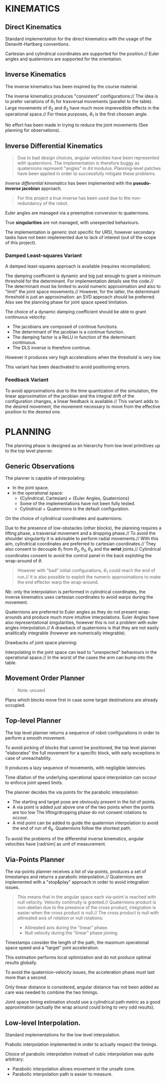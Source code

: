 # KINEMATICS
## Direct Kinematics
Standard implementation for the direct kinematics with the usage of the Denavitt-Hartberg conventions.

Cartesian and cylindrical coordinates are supported for the position.//
Euler angles and quaternions are supported for the orientation.

## Inverse Kinematics
The inverse kinematics has been inspired by the course material.

The inverse kinematics produces "consistent" configurations://
The idea is to prefer variations of $\theta_1$ for trasversal movements (parallel to the table).
Large movements of $\theta_2$ and $\theta_3$ have much more imprevedible effects in the operational space.//
For these purposes, $\theta_1$ is the first choosen angle.

No effort has been made in trying to reduce the joint movements (See planning for observations).

## Inverse Differential Kinematics
> Due to bad design choices, angular velocities have been represented with quaternions.
> The implementation is therefore buggy as quaternions represent "angles" in $4\pi$ modulus.
> Planning-level patches have been applied in order to successfully mitigate these problems.

_Inverse differential kinematics_ has been implemented with the **pseudo-inverse jacobian** approach.
> For this project a true inverse has been used due to the non-redundancy of the robot.

Euler angles are managed via a preemptive conversion to quaternions.

True **singularities** are not managed, with unexpected behaviours.

The implementation is generic (not specific for UR5), however secondary tasks have not been implemented
due to lack of interest (out of the scope of this project).

### Damped Least-squares Variant
A damped least-squares approach is available (requires recompilation).

The damping coefficient is dynamic and big just enough to grant a minimum threshold for the determinant.
For implementation details see the code.//
The determinant must be limited to avoid numeric approximation and also to "limit" the joint space movements.//
However, for the latter, the determinant threshold is just an approximation: an SVD approach should be preferred.
Also see the planning phase for joint space speed limitation.

The choice of a dynamic damping coefficient should be able to grant continuous velocity:
- The jacobians are composed of continue functions.
- The determinant of the jacobian is a continue function.
- The damping factor is a ReLU in function of the determinant: continuous.
- The DLS inverse is therefore continue.

However it produces very high accelerations when the threshold is very low.

This variant has been deactivated to avoid positioning errors.

### Feedback Variant
To avoid approximations due to the time quantization of the simulation, the linear approximation of the jacobian
and the integral drift of the configuration changes, a linear feedback is available.//
This variant adds to the desired movement, the movement necessary to move from the effective position to the desired one.


# PLANNING
The planning phase is designed as an hierarchy from low level primitives up to the top level planner.

## Generic Observations
The planner is capable of interpolating:
- In the joint space.
- In the operational space:
    - {Cylindrical, Cartesian} $\times$ {Euler Angles, Quaternions}
    - Some of the implementations have not been fully tested.
    - Cylindrical + Quaternions is the default configuration.

On the choice of cylindrical coordinates and quaternions:

Due to the presence of low-obstacles (other blocks), the planning requires a lifting phase, a trasversal movement and a dropping phase.//
To avoid the shoulder singularity it is advisable to perform radial movements.//
With this aim, cylindrical coordinates are preferred to cartesian coordinates.//
They also consent to decouple $\theta_1$ from $\theta_2,\theta_3,\theta_4$ and the **wrist** joints.//
Cylindrical coordinates consent to avoid the control panel in the back exploting the wrap-around of $\theta$.
> However with "bad" initial configurations, $\theta_1$ could reach the end of run.//
> It is also possible to exploit the numeric approximations to make the end effector warp the wrap-around.

Nb: only the interpolation is performed in cylindrical coordinates, the inverse kinematics uses cartesian coordinates
to avoid warps during the movement.

Quaternions are preferred to Euler angles as they do not present wrap-arounds and produce much more intuitive interpolations.
Euler Angles have also representational singularities, however this is not a problem with euler angles interpolation.//
A drawback of quaternions is that they are not easily analitically integrable (however are numerically integrable).


Drawbacks of joint space planning:

Interpolating in the joint space can lead to "unexpected" behaviours in the operational space.//
In the worst of the cases the arm can bump into the table.

## Movement Order Planner
> Note: unused

Plans which blocks move first in case some target destinations are already occupied.

## Top-level Planner
The top level planner returns a sequence of robot configurations in order to perform a smooth movement.

To avoid picking of blocks that cannot be positioned, the top level planner "elaborates" the full movement
for a specific block, with early exceptions in case of unreachability.

It produces a lazy sequence of movements, with negligible latencies.

Time dilation of the underlying operational space interpolation can occour to enforce joint speed limits.

The planner decides the via points for the parabolic interpolation:
- The starting and target pose are obviously present in the list of points.
- A via point is added just above one of the two points when the points are too low
    The lifting/dropping phase do not consent rotations to occour.
- A mid point can be added to guide the quaternion interpolation to avoid the end of run of $\theta_6$.
    Quaternions follow the shortest path.

To avoid the problems of the differential inverse kinematics, angular velocities have \[rad/sim\] as unit of measurement.

## Via-Points Planner
The via-points planner receives a list of via-points, produces a set of timestamps and returns a parabolic interpolation.//
Quaternions are implemented with a "stop&play" approach in order to avoid integration issues.
> This means that in the angular space each via-point is reached with null velocity. Velocity continuity is granted.//
> Quaternions product is non-abelian due to the presence of the cross product, integration is easier when the cross product is null.//
> The cross product is null with allineated axis of rotation or null rotations:
> - Allineated axis during the "linear" phase.
> - Null velocity during the "linear" phase joining.

Timestamps consider the length of the path, the maximum operational space speed and a "target" joint acceleration.

This estimation performs local optimization and do not produce optimal results globally.

To avoid the quaternion-velocity issues, the acceleration phase must last more than a second.

Only linear distance is considered, angular distance has not been added as care was needed to combine the two timings.

Joint space timing estimation should use a cylindrical path metric as a good approximation (actually the wrap around could bring to very odd results).

## Low-level Interpolation.
Standard implementations for the low level interpolation.

Prabolic interpolation implemented in order to actually respect the timings.

Choice of parabolic interpolation instead of cubic interpolation was quite arbitrary:
- Parabolic interpolation allows movement in the unsafe zone.
- Parabolic interpolation path is easier to measure.
